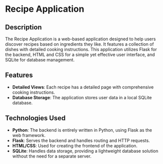 # Recipe Application

## Description
The Recipe Application is a web-based application designed to help users discover recipes based on ingredients they like. It features a collection of dishes with detailed cooking instructions. 
This application utilizes Flask for the backend, HTML and CSS for a simple yet effective user interface, and SQLite for database management.

## Features
- **Detailed Views**: Each recipe has a detailed page with comprehensive cooking instructions.
- **Database Storage**: The application stores user data in a local SQLite database.

## Technologies Used
- **Python**: The backend is entirely written in Python, using Flask as the web framework.
- **Flask**: Serves the backend and handles routing and HTTP requests.
- **HTML/CSS**: Used for creating the frontend of the application.
- **SQLite**: Handles data storage, providing a lightweight database solution without the need for a separate server.